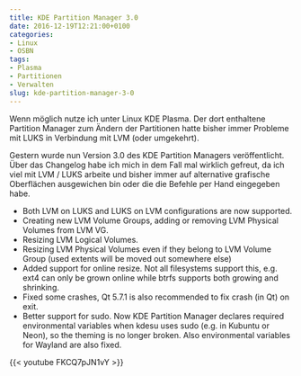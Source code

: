 ```yaml
---
title: KDE Partition Manager 3.0
date: 2016-12-19T12:21:00+0100
categories:
- Linux
- OSBN
tags:
- Plasma
- Partitionen
- Verwalten
slug: kde-partition-manager-3-0
---
```

Wenn möglich nutze ich unter Linux KDE Plasma. Der dort enthaltene Partition Manager zum Ändern der Partitionen hatte bisher immer Probleme mit LUKS in Verbindung mit LVM (oder umgekehrt).

Gestern wurde nun Version 3.0 des KDE Partition Managers veröffentlicht. Über das Changelog habe ich mich in dem Fall mal wirklich gefreut, da ich viel mit LVM / LUKS arbeite und bisher immer auf alternative grafische Oberflächen ausgewichen bin oder die die Befehle per Hand eingegeben habe.

- Both LVM on LUKS and LUKS on LVM configurations are now supported.
- Creating new LVM Volume Groups, adding or removing LVM Physical Volumes from LVM VG.
- Resizing LVM Logical Volumes.
- Resizing LVM Physical Volumes even if they belong to LVM Volume Group (used extents will be moved out somewhere else)
- Added support for online resize. Not all filesystems support this, e.g. ext4 can only be grown online while btrfs supports both growing and shrinking.
- Fixed some crashes, Qt 5.7.1 is also recommended to fix crash (in Qt) on exit.
- Better support for sudo. Now KDE Partition Manager declares required environmental variables when kdesu uses sudo (e.g. in Kubuntu or Neon), so the theming is no longer broken. Also environmental variables for Wayland are also fixed.

{{< youtube FKCQ7pJN1vY >}}
